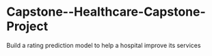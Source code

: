 # Capstone--Healthcare-Capstone-Project
Build a rating prediction model to help a hospital improve its services

